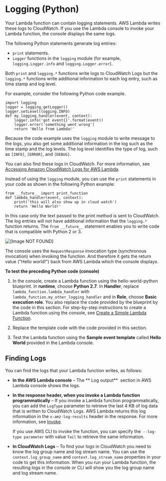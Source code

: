 # Logging \(Python\)<a name="python-logging"></a>

Your Lambda function can contain logging statements\. AWS Lambda writes these logs to CloudWatch\. If you use the Lambda console to invoke your Lambda function, the console displays the same logs\. 

The following Python statements generate log entries:
+ `print` statements\.
+ `Logger` functions in the `logging` module \(for example, `logging.Logger.info` and `logging.Logger.error`\)\.

Both `print` and `logging.*` functions write logs to CloudWatch Logs but the `logging.*` functions write additional information to each log entry, such as time stamp and log level\.

For example, consider the following Python code example\. 

```
import logging
logger = logging.getLogger()
logger.setLevel(logging.INFO)
def my_logging_handler(event, context):
    logger.info('got event{}'.format(event))
    logger.error('something went wrong')
    return 'Hello from Lambda!'
```

Because the code example uses the `logging` module to write message to the logs, you also get some additional information in the log such as the time stamp and the log levels\. The log level identifies the type of log, such as `[INFO]`, `[ERROR]`, and `[DEBUG]`\.

You can also find these logs in CloudWatch\. For more information, see [Accessing Amazon CloudWatch Logs for AWS Lambda](monitoring-functions-logs.md)\.

Instead of using the `logging` module, you can use the `print` statements in your code as shown in the following Python example:

```
from __future__ import print_function
def lambda_handler(event, context):
    print('this will also show up in cloud watch')
    return 'Hello World!'
```

In this case only the text passed to the print method is sent to CloudWatch\. The log entries will not have additional information that the `logging.*` function returns\. The `from __future__` statement enables you to write code that is compatible with Python 2 or 3\.

![\[Image NOT FOUND\]](http://docs.aws.amazon.com/lambda/latest/dg/images/python-logging-20.png)

The console uses the `RequestResponse` invocation type \(synchronous invocation\) when invoking the function\. And therefore it gets the return value \("Hello world\!"\) back from AWS Lambda which the console displays\.

**To test the preceding Python code \(console\)**

1. In the console, create a Lambda function using the hello\-world\-python blueprint\. In **runtime**, choose **Python 2\.7**\. In **Handler**, replace `lambda_function.lambda_handler` with `lambda_function.my_other_logging_handler` and in **Role**, choose **Basic execution role**\. You also replace the code provided by the blueprint by the code in this section\. For step\-by\-step instructions to create a Lambda function using the console, see [Create a Simple Lambda Function](get-started-create-function.md)\. 

1. Replace the template code with the code provided in this section\.

1. Test the Lambda function using the **Sample event template** called **Hello World** provided in the Lambda console\. 

## Finding Logs<a name="python-logging-finding-logs"></a>

You can find the logs that your Lambda function writes, as follows:
+ **In the AWS Lambda console** – The ** Log output**  section in AWS Lambda console shows the logs\. 
+ **In the response header, when you invoke a Lambda function programmatically** – If you invoke a Lambda function programmatically, you can add the `LogType` parameter to retrieve the last 4 KB of log data that is written to CloudWatch Logs\. AWS Lambda returns this log information in the `x-amz-log-results` header in the response\. For more information, see [Invoke](API_Invoke.md)\.

  If you use AWS CLI to invoke the function, you can specify the` --log-type parameter` with value `Tail` to retrieve the same information\.
+ **In CloudWatch Logs** – To find your logs in CloudWatch you need to know the log group name and log stream name\. You can use the `context.log_group_name` and `context.log_stream_name` properties in your code to get this information\. When you run your Lambda function, the resulting logs in the console or CLI will show you the log group name and log stream name\. 